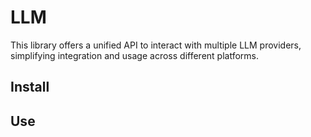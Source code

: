 # LLM

This library offers a unified API to interact with multiple LLM providers, simplifying integration and usage across different platforms.

## Install

## Use
